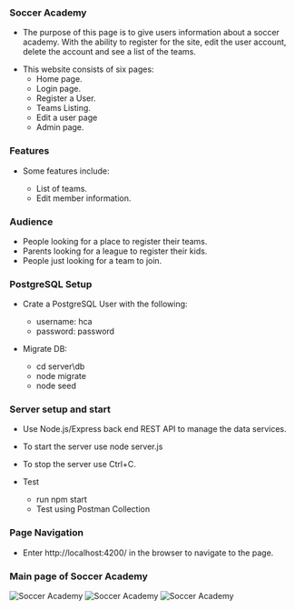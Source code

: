 ### Soccer Academy

- The purpose of this page is to give users information about a soccer academy. With the ability to register for the site, edit the user account, delete the account and see a list of the teams. 

+ This website consists of six pages:
    + Home page.  
    + Login page. 
    + Register a User. 
    + Teams Listing.  
    + Edit a user page 
    + Admin page.

### Features

+ Some features include:

    + List of teams. 
    + Edit member information. 
    
### Audience

- People looking for a place to register their teams.
- Parents looking for a league to register their kids.
- People just looking for a team to join. 

### PostgreSQL Setup

- Crate a PostgreSQL User with the following:
    + username: hca
    + password: password
    
- Migrate DB: 
    + cd server\db
    + node migrate
    + node seed  
### Server setup and start

- Use Node.js/Express back end REST API to manage the data services.
- To start the server use node server.js
- To stop the server use Ctrl+C.    

- Test 
    + run npm start
    + Test using Postman Collection 

### Page Navigation
- Enter http://localhost:4200/  in the browser to navigate to the page.

### Main page of Soccer Academy
![Soccer Academy](public/images/indexSnippet.PNG?raw=true "Socccer Academy")
![Soccer Academy](public/images/indexSnippet2.PNG?raw=true "Socccer Academy")
![Soccer Academy](public/images/indexSnippet3.PNG?raw=true "Socccer Academy")